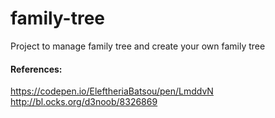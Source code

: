 # family-tree
Project to manage family tree and create your own family tree


#### References:
https://codepen.io/EleftheriaBatsou/pen/LmddvN
http://bl.ocks.org/d3noob/8326869